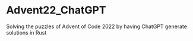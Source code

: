 # Advent22_ChatGPT
Solving the puzzles of Advent of Code 2022 by having ChatGPT generate solutions in Rust
